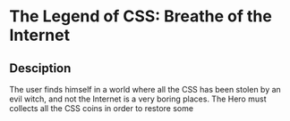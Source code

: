 # The Legend of CSS: Breathe of the Internet

## Desciption

The user finds himself in a world where all the CSS has been stolen by an evil witch, and not the Internet is a very boring places. The Hero must collects all the CSS coins in order to restore some <style> in the web world, always avoiding the mortal obstacles he will meet on his way.
With every coin, a little bit of color will be brought to thr screen: the Hero must collect all the coins to WIN.
  
## MVP (DOM - CANVAS)

the player jumps to avoid obstacles
the player collects coins
obstacles appear randomly from right side of the screen
coins appear randomly from right side of the screen
if the player collides with an obstacle, the player loses and the game ends
if the player collects all the coins, the player wins and the game ends

## Backlog

3 levels
3th level with monster and combat with the witch
personalization of name/sex of the hero

## Data Structure

# - main.js
    startScreen()
    gameScreen()
    gameOverScreen()
    WinScreen()
    
# game.js
    canvas()
    game()
    startLoop()
    checkCollisions()
    collectCoins()
    countCoins()
    drawCanvas()
    gameOver()
    Win()
    updateBackground()
   
# hero
    draw()
    jump()
    collect()
    checkCollision()
    
# obstacle
    draw()

# coin
    draw()

## States y States Transitions

splashScreen
gameScreen
gameOverScreen

Task

# main:
    buildDom
    startScreen()
    gameScreen()
    gameOverScreen()
    WinScreen()
    addEventListener()
    
# game:
    canvas()
    game()
    starLoop()
    checkCollisions()
    collectCoins()
    countCoins()
    drawCanvas()
    GameOver()
    Win()
    updateBackground()
    
# hero 
    draw()
    jump()
    collect()
    checkCollision()
   
# obstacle
    draw()

# coin
    draw()
    
### Link
### Trello: https://trello.com/b/fjSlcDuS/project-1-the-game
### Git: https://github.com/Hachiko9/Project1-the-game
### Slides: 

